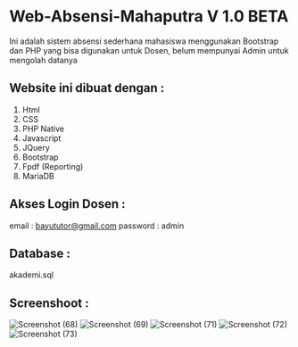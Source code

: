 # Web-Absensi-Mahaputra V 1.0 BETA

Ini adalah sistem absensi sederhana mahasiswa menggunakan Bootstrap dan PHP yang bisa digunakan untuk Dosen, belum mempunyai Admin untuk mengolah datanya

## Website ini dibuat dengan :

1. Html
2. CSS
3. PHP Native
4. Javascript
5. JQuery
6. Bootstrap
7. Fpdf (Reporting)
8. MariaDB

## Akses Login Dosen :

email : bayututor@gmail.com
password : admin

## Database :

akademi.sql

## Screenshoot :

![Screenshot (68)](https://user-images.githubusercontent.com/48480032/60427336-b1f4ae80-9c20-11e9-9d0c-8e3ca3cf6472.png)
![Screenshot (69)](https://user-images.githubusercontent.com/48480032/60427486-fbdd9480-9c20-11e9-8002-bb3f4f22db21.png)
![Screenshot (71)](https://user-images.githubusercontent.com/48480032/60427516-0ac44700-9c21-11e9-9904-b51b11ec49e8.png)
![Screenshot (72)](https://user-images.githubusercontent.com/48480032/60427540-19126300-9c21-11e9-8080-36c2563b2e3f.png)
![Screenshot (73)](https://user-images.githubusercontent.com/48480032/60427557-229bcb00-9c21-11e9-9079-6b60d582d641.png)
